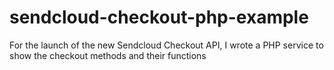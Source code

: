 # sendcloud-checkout-php-example
For the launch of the new Sendcloud Checkout API, I wrote a PHP service to show the checkout methods and their functions
